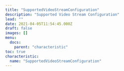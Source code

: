 ```yaml
---
title: "SupportedVideoStreamConfiguration"
description: "Supported Video Stream Configuration"
lead: ""
date: 2021-04-05T11:54:45.000Z
draft: false
images: []
menu:
  docs:
    parent: "characteristic"
toc: true
characteristic:
  name: "SupportedVideoStreamConfiguration"
---
```

